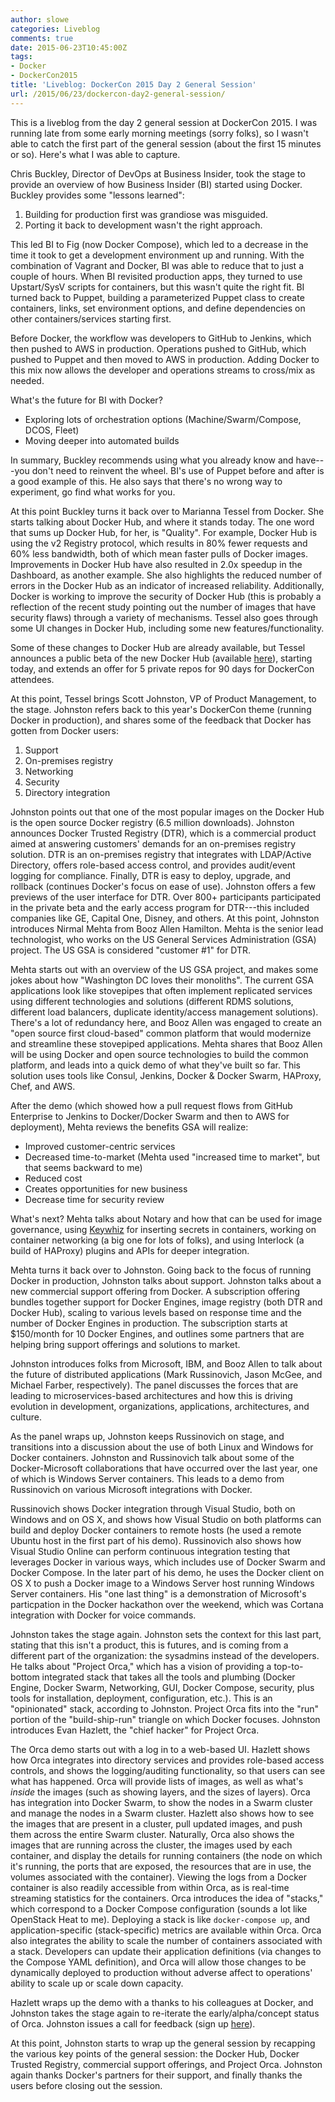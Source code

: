```yaml
---
author: slowe
categories: Liveblog
comments: true
date: 2015-06-23T10:45:00Z
tags:
- Docker
- DockerCon2015
title: 'Liveblog: DockerCon 2015 Day 2 General Session'
url: /2015/06/23/dockercon-day2-general-session/
---
```


This is a liveblog from the day 2 general session at DockerCon 2015. I was running late from some early morning meetings (sorry folks), so I wasn't able to catch the first part of the general session (about the first 15 minutes or so). Here's what I was able to capture.

Chris Buckley, Director of DevOps at Business Insider, took the stage to provide an overview of how Business Insider (BI) started using Docker. Buckley provides some "lessons learned":

1. Building for production first was grandiose was misguided.
2. Porting it back to development wasn't the right approach.

This led BI to Fig (now Docker Compose), which led to a decrease in the time it took to get a development environment up and running. With the combination of Vagrant and Docker, BI was able to reduce that to just a couple of hours. When BI revisited production apps, they turned to use Upstart/SysV scripts for containers, but this wasn't quite the right fit. BI turned back to Puppet, building a parameterized Puppet class to create containers, links, set environment options, and define dependencies on other containers/services starting first.

Before Docker, the workflow was developers to GitHub to Jenkins, which then pushed to AWS in production. Operations pushed to GitHub, which pushed to Puppet and then moved to AWS in production. Adding Docker to this mix now allows the developer and operations streams to cross/mix as needed.

What's the future for BI with Docker?

* Exploring lots of orchestration options (Machine/Swarm/Compose, DCOS, Fleet)
* Moving deeper into automated builds

In summary, Buckley recommends using what you already know and have---you don't need to reinvent the wheel. BI's use of Puppet before and after is a good example of this. He also says that there's no wrong way to experiment, go find what works for you.

At this point Buckley turns it back over to Marianna Tessel from Docker. She starts talking about Docker Hub, and where it stands today. The one word that sums up Docker Hub, for her, is "Quality". For example, Docker Hub is using the v2 Registry protocol, which results in 80% fewer requests and 60% less bandwidth, both of which mean faster pulls of Docker images. Improvements in Docker Hub have also resulted in 2.0x speedup in the Dashboard, as another example. She also highlights the reduced number of errors in the Docker Hub as an indicator of increased reliability. Additionally, Docker is working to improve the security of Docker Hub (this is probably a reflection of the recent study pointing out the number of images that have security flaws) through a variety of mechanisms. Tessel also goes through some UI changes in Docker Hub, including some new features/functionality.

Some of these changes to Docker Hub are already available, but Tessel announces a public beta of the new Docker Hub (available [here](https://hub-beta.docker.com)), starting today, and extends an offer for 5 private repos for 90 days for DockerCon attendees.

At this point, Tessel brings Scott Johnston, VP of Product Management, to the stage. Johnston refers back to this year's DockerCon theme (running Docker in production), and shares some of the feedback that Docker has gotten from Docker users:

1. Support
2. On-premises registry
3. Networking
4. Security
5. Directory integration

Johnston points out that one of the most popular images on the Docker Hub is the open source Docker registry (6.5 million downloads). Johnston announces Docker Trusted Registry (DTR), which is a commercial product aimed at answering customers' demands for an on-premises registry solution. DTR is an on-premises registry that integrates with LDAP/Active Directory, offers role-based access control, and provides audit/event logging for compliance. Finally, DTR is easy to deploy, upgrade, and rollback (continues Docker's focus on ease of use). Johnston offers a few previews of the user interface for DTR. Over 800+ participants participated in the private beta and the early access program for DTR---this included companies like GE, Capital One, Disney, and others. At this point, Johnston introduces Nirmal Mehta from Booz Allen Hamilton. Mehta is the senior lead technologist, who works on the US General Services Administration (GSA) project. The US GSA is considered "customer #1" for DTR.

Mehta starts out with an overview of the US GSA project, and makes some jokes about how "Washington DC loves their monoliths". The current GSA applications look like stovepipes that often implement replicated services using different technologies and solutions (different RDMS solutions, different load balancers, duplicate identity/access management solutions). There's a lot of redundancy here, and Booz Allen was engaged to create an "open source first cloud-based" common platform that would modernize and streamline these stovepiped applications. Mehta shares that Booz Allen will be using Docker and open source technologies to build the common platform, and leads into a quick demo of what they've built so far. This solution uses tools like Consul, Jenkins, Docker & Docker Swarm, HAProxy, Chef, and AWS.

After the demo (which showed how a pull request flows from GitHub Enterprise to Jenkins to Docker/Docker Swarm and then to AWS for deployment), Mehta reviews the benefits GSA will realize:

* Improved customer-centric services
* Decreased time-to-market (Mehta used "increased time to market", but that seems backward to me)
* Reduced cost
* Creates opportunities for new business
* Decrease time for security review

What's next? Mehta talks about Notary and how that can be used for image governance, using [Keywhiz](https://square.github.io/keywhiz) for inserting secrets in containers, working on container networking (a big one for lots of folks), and using Interlock (a build of HAProxy) plugins and APIs for deeper integration.

Mehta turns it back over to Johnston. Going back to the focus of running Docker in production, Johnston talks about support. Johnston talks about a new commercial support offering from Docker. A subscription offering bundles together support for Docker Engines, image registry (both DTR and Docker Hub), scaling to various levels based on response time and the number of Docker Engines in production. The subscription starts at $150/month for 10 Docker Engines, and outlines some partners that are helping bring support offerings and solutions to market.

Johnston introduces folks from Microsoft, IBM, and Booz Allen to talk about the future of distributed applications (Mark Russinovich, Jason McGee, and Michael Farber, respectively). The panel discusses the forces that are leading to microservices-based architectures and how this is driving evolution in development, organizations, applications, architectures, and culture.

As the panel wraps up, Johnston keeps Russinovich on stage, and transitions into a discussion about the use of both Linux and Windows for Docker containers. Johnston and Russinovich talk about some of the Docker-Microsoft collaborations that have occurred over the last year, one of which is Windows Server containers. This leads to a demo from Russinovich on various Microsoft integrations with Docker.

Russinovich shows Docker integration through Visual Studio, both on Windows and on OS X, and shows how Visual Studio on both platforms can build and deploy Docker containers to remote hosts (he used a remote Ubuntu host in the first part of his demo). Russinovich also shows how Visual Studio Online can perform continuous integration testing that leverages Docker in various ways, which includes use of Docker Swarm and Docker Compose. In the later part of his demo, he uses the Docker client on OS X to push a Docker image to a Windows Server host running Windows Server containers. His "one last thing" is a demonstration of Microsoft's particpation in the Docker hackathon over the weekend, which was Cortana integration with Docker for voice commands.

Johnston takes the stage again. Johnston sets the context for this last part, stating that this isn't a product, this is futures, and is coming from a different part of the organization: the sysadmins instead of the developers. He talks about "Project Orca," which has a vision of providing a top-to-bottom integrated stack that takes all the tools and plumbing (Docker Engine, Docker Swarm, Networking, GUI, Docker Compose, security, plus tools for installation, deployment, configuration, etc.). This is an "opinionated" stack, according to Johnston. Project Orca fits into the "run" portion of the "build-ship-run" triangle on which Docker focuses. Johnston introduces Evan Hazlett, the "chief hacker" for Project Orca.

The Orca demo starts out with a log in to a web-based UI. Hazlett shows how Orca integrates into directory services and provides role-based access controls, and shows the logging/auditing functionality, so that users can see what has happened. Orca will provide lists of images, as well as what's _inside_ the images (such as showing layers, and the sizes of layers). Orca has integration into Docker Swarm, to show the nodes in a Swarm cluster and manage the nodes in a Swarm cluster. Hazlett also shows how to see the images that are present in a cluster, pull updated images, and push them across the entire Swarm cluster. Naturally, Orca also shows the images that are running across the cluster, the images used by each container, and display the details for running containers (the node on which it's running, the ports that are exposed, the resources that are in use, the volumes associated with the container). Viewing the logs from a Docker container is also readily accessible from within Orca, as is real-time streaming statistics for the containers. Orca introduces the idea of "stacks," which correspond to a Docker Compose configuration (sounds a lot like OpenStack Heat to me). Deploying a stack is like `docker-compose up`, and application-specific (stack-specific) metrics are available within Orca. Orca also integrates the ability to scale the number of containers associated with a stack. Developers can update their application definitions (via changes to the Compose YAML definition), and Orca will allow those changes to be dynamically deployed to production without adverse affect to operations' ability to scale up or scale down capacity.

Hazlett wraps up the demo with a thanks to his colleagues at Docker, and Johnston takes the stage again to re-iterate the early/alpha/concept status of Orca. Johnston issues a call for feedback (sign up [here](http://bit.ly/project-orca)).

At this point, Johnston starts to wrap up the general session by recapping the various key points of the general session: the Docker Hub, Docker Trusted Registry, commercial support offerings, and Project Orca. Johnston again thanks Docker's partners for their support, and finally thanks the users before closing out the session.
